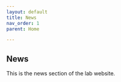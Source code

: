 ```yaml
---
layout: default
title: News
nav_order: 1
parent: Home

---
```


## News 

This is the news section of the lab website.
